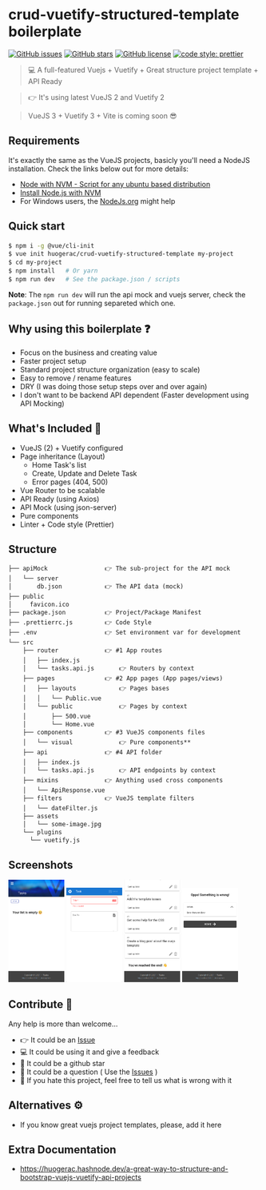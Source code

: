 # crud-vuetify-structured-template boilerplate

[![GitHub issues](https://img.shields.io/github/issues/huogerac/crud-vuetify-structured-template?style=for-the-badge)](https://github.com/huogerac/crud-vuetify-structured-template/issues) [![GitHub stars](https://img.shields.io/github/stars/huogerac/crud-vuetify-structured-template?style=for-the-badge)](https://github.com/huogerac/crud-vuetify-structured-template/stargazers) [![GitHub license](https://img.shields.io/github/license/huogerac/crud-vuetify-structured-template?style=for-the-badge)](https://github.com/huogerac/crud-vuetify-structured-template/blob/master/LICENSE) [![code style: prettier](https://img.shields.io/badge/code_style-prettier-ff69b4.svg?style=for-the-badge)](https://github.com/prettier/prettier)

> 💻 A full-featured Vuejs + Vuetify + Great structure project template + API Ready

> 👉 It's using latest VueJS 2 and Vuetify 2

> VueJS 3 + Vuetify 3 + Vite is coming soon 😎

## Requirements

It's exactly the same as the VueJS projects, basicly you'll need a NodeJS installation.
Check the links below out for more details:

- [Node with NVM - Script for any ubuntu based distribution](https://github.com/huogerac/dev-tools/blob/master/elementaryos5/03_install_node.sh)
- [Install Node.js with NVM](https://heynode.com/tutorial/install-nodejs-locally-nvm)
- For Windows users, the [NodeJs.org](https://nodejs.org/en/) might help

## Quick start

```bash
$ npm i -g @vue/cli-init
$ vue init huogerac/crud-vuetify-structured-template my-project
$ cd my-project
$ npm install   # Or yarn
$ npm run dev   # See the package.json / scripts

```

**Note**: The `npm run dev` will run the api mock and vuejs server,
check the `package.json` out for running separeted which one.

## Why using this boilerplate ❓

- Focus on the business and creating value
- Faster project setup
- Standard project structure organization (easy to scale)
- Easy to remove / rename features
- DRY (I was doing those setup steps over and over again)
- I don't want to be backend API dependent (Faster development using API Mocking)

## What's Included 🎉

- VueJS (2) + Vuetify configured
- Page inheritance (Layout)
  - Home Task's list
  - Create, Update and Delete Task
  - Error pages (404, 500)
- Vue Router to be scalable
- API Ready (using Axios)
- API Mock (using json-server)
- Pure components
- Linter + Code style (Prettier)

## Structure

```
├── apiMock                👉 The sub-project for the API mock
│   └── server
│       db.json            👉 The API data (mock)
├── public
│     favicon.ico
├── package.json           👉 Project/Package Manifest
├── .prettierrc.js         👉 Code Style
├── .env                   👉 Set environment var for development
└── src
    ├── router             👉 #1 App routes
    │   ├── index.js
    │   └── tasks.api.js       👉 Routers by context
    ├── pages              👉 #2 App pages (App pages/views)
    │   ├── layouts            👉 Pages bases
    │   │   └── Public.vue
    │   └── public             👉 Pages by context
    │       ├── 500.vue
    │       └── Home.vue
    ├── components         👉 #3 VueJS components files
    │   └── visual             👉 Pure components**
    ├── api                👉 #4 API folder
    │   ├── index.js
    │   └── tasks.api.js       👉 API endpoints by context
    ├── mixins             👉 Anything used cross components
    │   └── ApiResponse.vue
    ├── filters            👉 VueJS template filters
    │   └── dateFilter.js
    ├── assets
    │   └── some-image.jpg
    └── plugins
      └── vuetify.js

```

## Screenshots

<img src="https://github.com/huogerac/crud-vuetify-structured-template/raw/master/screenshots/page1.png" width="112"> <img src="https://github.com/huogerac/crud-vuetify-structured-template/raw/master/screenshots/page2.png" width="112"> <img src="https://github.com/huogerac/crud-vuetify-structured-template/raw/master/screenshots/page3.png" width="112"> <img src="https://github.com/huogerac/crud-vuetify-structured-template/raw/master/screenshots/page4.png" width="112">

## Contribute 🚀

Any help is more than welcome...

- 👉 It could be an [Issue](https://github.com/huogerac/crud-vuetify-structured-template/issues)
- 💻 It could be using it and give a feedback
- 🌟 It could be a github star
- 🤔 It could be a question ( Use the [Issues](https://github.com/huogerac/crud-vuetify-structured-template/issues) )
- 🤔 If you hate this project, feel free to tell us what is wrong with it

## Alternatives ⚙️

- If you know great vuejs project templates, please, add it here

## Extra Documentation

- https://huogerac.hashnode.dev/a-great-way-to-structure-and-bootstrap-vuejs-vuetify-api-projects
